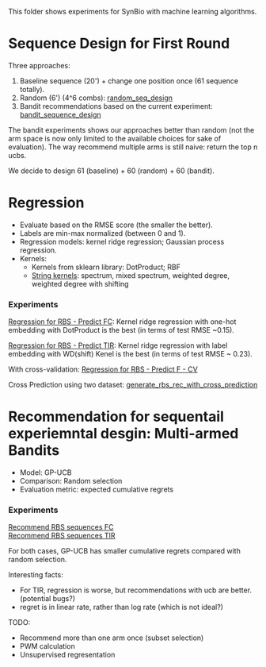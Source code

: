 This folder shows experiments for SynBio with machine learning algorithms.

# Sequence Design for First Round

Three approaches:
1. Baseline sequence (20') + change one position once (61 sequence totally).
2. Random (6') (4^6 combs): [random_seq_design](https://github.com/mholowko/SynbioML/blob/master/notebooks/random_seq_design.ipynb) 
3. Bandit recommendations based on the current experiment:  [bandit_sequence_design](https://github.com/mholowko/SynbioML/blob/master/notebooks/bandit_sequence_design.ipynb) 

The bandit experiments shows our approaches better than random (not the arm space is now only limited to the available choices for sake of evaluation). 
The way recommend multiple arms is still naive: return the top n ucbs. 

We decide to design 61 (baseline) + 60 (random) + 60 (bandit). 

# Regression

- Evaluate based on the RMSE score (the smaller the better). 
- Labels are min-max normalized (between 0 and 1).
- Regression models: kernel ridge regression; Gaussian process regression.
- Kernels: 
  - Kernels from sklearn library: DotProduct; RBF
  - [String kernels](https://dx.plos.org/10.1371/journal.pcbi.1000173): spectrum, mixed spectrum, weighted degree, weighted degree with shifting

### Experiments

[Regression for RBS - Predict FC](https://github.com/chengsoonong/eheye/blob/master/SynBio/notebooks/Regression_RBS_FC.ipynb):
Kernel ridge regression with one-hot embedding with DotProduct is the best (in terms of test RMSE ~0.15).

[Regression for RBS - Predict TIR](https://github.com/chengsoonong/eheye/blob/master/SynBio/notebooks/Regression_RBS_TIR.ipynb):
Kernel ridge regression with label embedding with WD(shift) Kenel is the best (in terms of test RMSE ~ 0.23).

With cross-validation:
[Regression for RBS - Predict F - CV](https://github.com/chengsoonong/eheye/blob/master/SynBio/notebooks/Regression_RBS_FC%20_CV.ipynb)

Cross Prediction using two dataset:
[generate_rbs_rec_with_cross_prediction](https://github.com/mholowko/SynbioML/blob/master/notebooks/generate_rbs_rec_with_cross_prediction.ipynb)

# Recommendation for sequentail experiemntal desgin: Multi-armed Bandits

- Model: GP-UCB
- Comparison: Random selection
- Evaluation metric: expected cumulative regrets

### Experiments

[Recommend RBS sequences FC](https://github.com/chengsoonong/eheye/blob/master/SynBio/notebooks/Recommend%20RBS%20sequences%20FC.ipynb)  
[Recommend RBS sequences TIR](https://github.com/chengsoonong/eheye/blob/master/SynBio/notebooks/Recommend%20RBS%20sequences%20TIR.ipynb)

For both cases, GP-UCB has smaller cumulative regrets compared with random selection.

Interesting facts:
  - For TIR, regression is worse, but recommendations with ucb are better. (potential bugs?)
  - regret is in linear rate, rather than log rate (which is not ideal?)
  
TODO:
  - Recommend more than one arm once (subset selection)
  - PWM calculation
  - Unsupervised regresentation 
 
